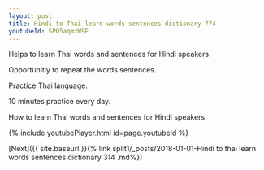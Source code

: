 ```yaml
---
layout: post
title: Hindi to Thai learn words sentences dictionary 774 
youtubeId: 5PQ5aqmzW9E
---
```

 
 
Helps to learn Thai words and sentences for Hindi speakers.

Opportunitiy to repeat the words sentences. 

Practice Thai language. 
 
10 minutes practice every day. 
 
How to learn Thai words and sentences for Hindi speakers 
 
{% include youtubePlayer.html id=page.youtubeId %}
 
 
[Next]({{ site.baseurl }}{% link  split1/_posts/2018-01-01-Hindi to thai learn words sentences dictionary 314 .md%})
 
